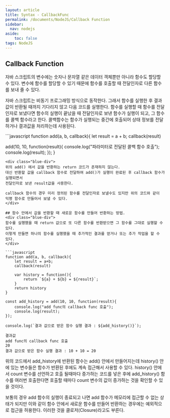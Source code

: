 ```yaml
---
layout: article
title: Syntax - CallbackFunc
permalink: /documents/NodeJS/Callback Function
sidebar:
  nav: nodejs
aside:
    toc: false
tags: NodeJS 
---
```


## Callback Function
<div class="blue-div">
자바 스크립트의 변수에는 숫자나 문자열 같은 데이터 객체뿐만 아니라 함수도 할당할 수 있다.
변수에 함수를 할당할 수 있기 때문에 함수를 호출할 때 전달인자로 다른 함수를 보내 줄 수 있다. 

자바 스크립트는 비동기 프로그래밍 방식으로 동작한다.
그래서 함수를 실행한 후 결과 값이 반환될 때까지 기다리지 않고 다음 코드를 실행한다.
함수를 실행할 때 함수를 전달인자로 보냈다면 함수의 실행이 끝났을 때 전달인자로 보낸 함수가 실행이 되고,
그 함수를 콜백 함수라고 한다.
콜백함수는 함수가 실행되는 중간에 호출되어 상태 정보를 전달하거나 결과값을 처리하는데 사용된다.
</div>
```javascript
function add(a, b, callback){
    let result = a + b;
    callback(result)

add(10, 10, function(result){
    console.log("파라미터로 전달된 콜백 함수 호출");
    console.log(result);
});
}
```
<div class="blue-div">
위의 add() 에서 값을 반환하는 return 코드가 존재하지 않는다.
대신 반환할 값을 callback 함수로 전달하여 add()가 실행이 완료된 후 callback 함수가 실행되면서 
전달인자로 보낸 result값을 사용한다.

callback 함수의 경우 미리 정의된 함수를 전달인자로 보낼수도 있지만 위의 코드와 같이 익명 함수로 만들어서 보낼 수 있다.  
</div>

## 함수 안에서 값을 반환할 때 새로운 함수를 만들어 반환하는 방법.
<div class="blue-div">
함수를 실행했을 때 return 값으로 또 다른 함수를 반환받으면 그 함수를 그대로 실행할 수 있다.
이렇게 만들면 하나의 함수를 실행했을 때 추가적인 결과를 얻거나 또는 추가 작업을 할 수 있다.   
</div>

```javascript
function add(a, b, callback){
    let result = a+b;
    callback(result)

    var history = function(){
        return `${a} + ${b} = ${result}`;
    }
    return history
}

const add_history = add(10, 10, function(result){
    console.log("add func의 callback func 호출");
    console.log(result);
});

console.log(`결과 값으로 받은 함수 실행 결과 : ${add_history()}`);
```
```
결과값
add func의 callback func 호출
20
결과 값으로 받은 함수 실행 결과 : 10 + 10 = 20
```

<div class="blue-div">
위의 코드에서 add_history에 반환된 함수는 add() 안에서 만들어지는데 history() 안에 있는 변수들은
함수가 반환된 후에도 계속 접근해서 사용할 수 있다.
history() 안에서 count 변수를 선언하고 호출 될때마다 증가하는 코드를 넣은 후에
add_history() 함수를 여러번 호출한다면 호출할 때마다 count 변수의 값이 증가하는 것을 확인할 수 있을 것이다.

보통의 경우 add 함수의 실행이 종료되고 나면 add 함수가 메모리에 접근할 수 없는 상태가 되지만
이와 같이 함수 안에서 새로운 함수를 만들어 반환하는 경우에는 예외적으로 접근을 허용한다.
이러한 것을 클로저(Closure)라고도 부른다.
</div>



